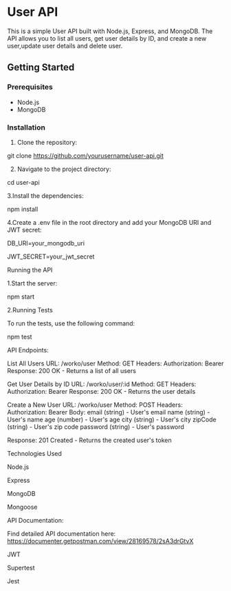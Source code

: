  # User API

This is a simple User API built with Node.js, Express, and MongoDB. The API allows you to list all users, get user details by ID, and create a new user,update user details and delete user.

## Getting Started

### Prerequisites

- Node.js
- MongoDB

### Installation

1. Clone the repository:

  
git clone https://github.com/yourusername/user-api.git

2. Navigate to the project directory:

cd user-api


3.Install the dependencies:

npm install


4.Create a .env file in the root directory and add your MongoDB URI and JWT secret:

DB_URI=your_mongodb_uri

JWT_SECRET=your_jwt_secret


Running the API

1.Start the server:

npm start


2.Running Tests


To run the tests, use the following command:

npm test


API Endpoints:


List All Users
URL: /worko/user
Method: GET
Headers:
Authorization: Bearer <token>
Response:
200 OK - Returns a list of all users



Get User Details by ID
URL: /worko/user/:id
Method: GET
Headers:
Authorization: Bearer <token>
Response:
200 OK - Returns the user details



Create a New User
URL: /worko/user
Method: POST
Headers:
Authorization: Bearer <token>
Body:
email (string) - User's email
name (string) - User's name
age (number) - User's age
city (string) - User's city
zipCode (string) - User's zip code
password (string) - User's password

Response:
201 Created - Returns the created user's token

Technologies Used

Node.js

Express

MongoDB

Mongoose


API Documentation:

Find detailed API documentation here: https://documenter.getpostman.com/view/28169578/2sA3drGtvX

JWT

Supertest

Jest
